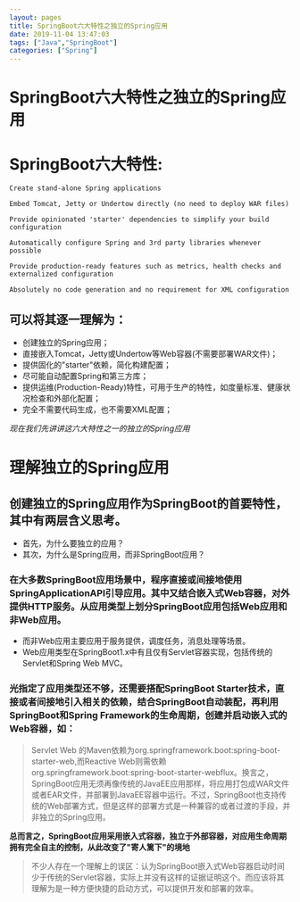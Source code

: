 ```yaml
---
layout: pages
title: SpringBoot六大特性之独立的Spring应用
date: 2019-11-04 13:47:03
tags: ["Java","SpringBoot"]
categories: ["Spring"]
---
```

# SpringBoot六大特性之独立的Spring应用
# SpringBoot六大特性:
<!-- more -->
>

    Create stand-alone Spring applications

    Embed Tomcat, Jetty or Undertow directly (no need to deploy WAR files)

    Provide opinionated 'starter' dependencies to simplify your build configuration

    Automatically configure Spring and 3rd party libraries whenever possible

    Provide production-ready features such as metrics, health checks and externalized configuration

    Absolutely no code generation and no requirement for XML configuration

## 可以将其逐一理解为：
- 创建独立的Spring应用；
- 直接嵌入Tomcat，Jetty或Undertow等Web容器(不需要部署WAR文件)；
- 提供固化的"starter"依赖，简化构建配置；
- 尽可能自动配置Spring和第三方库；
- 提供运维(Production-Ready)特性，可用于生产的特性，如度量标准、健康状况检查和外部化配置；
- 完全不需要代码生成，也不需要XML配置；

*现在我们先讲讲这六大特性之一的独立的Spring应用*
# 理解独立的Spring应用
## 创建独立的Spring应用作为SpringBoot的首要特性，其中有两层含义思考。
- 首先，为什么要独立的应用？
- 其次，为什么是Spring应用，而非SpringBoot应用？
### 在大多数SpringBoot应用场景中，程序直接或间接地使用SpringApplicationAPI引导应用。其中又结合嵌入式Web容器，对外提供HTTP服务。从应用类型上划分SpringBoot应用包括Web应用和非Web应用。
- 而非Web应用主要应用于服务提供，调度任务，消息处理等场景。
- Web应用类型在SpringBoot1.x中有且仅有Servlet容器实现，包括传统的Servlet和Spring Web MVC。

### 光指定了应用类型还不够，还需要搭配SpringBoot Starter技术，直接或者间接地引入相关的依赖，结合SpringBoot自动装配，再利用SpringBoot和Spring Framework的生命周期，创建并启动嵌入式的Web容器，如：
> Servlet Web 的Maven依赖为org.springframework.boot:spring-boot-starter-web,而Reactive Web则需依赖org.springframework.boot:spring-boot-starter-webflux。换言之，SpringBoot应用无须再像传统的JavaEE应用那样，将应用打包成WAR文件或者EAR文件，并部署到JavaEE容器中运行。不过，SpringBoot也支持传统的Web部署方式，但是这样的部署方式是一种兼容的或者过渡的手段，并非独立的Spring应用。


**总而言之，SpringBoot应用采用嵌入式容器，独立于外部容器，对应用生命周期拥有完全自主的控制，从此改变了"寄人篱下"的境地**
> 不少人存在一个理解上的误区：认为SpringBoot嵌入式Web容器启动时间少于传统的Servlet容器，实际上并没有这样的证据证明这个。而应该将其理解为是一种方便快捷的启动方式，可以提供开发和部署的效率。



